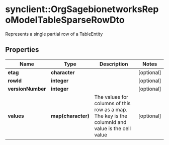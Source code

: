 # synclient::OrgSagebionetworksRepoModelTableSparseRowDto

Represents a single partial row of a TableEntity

## Properties
Name | Type | Description | Notes
------------ | ------------- | ------------- | -------------
**etag** | **character** |  | [optional] 
**rowId** | **integer** |  | [optional] 
**versionNumber** | **integer** |  | [optional] 
**values** | **map(character)** | The values for columns of this row as a map. The key is the columnId and value is the cell value | [optional] 


